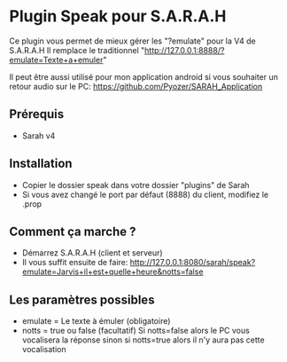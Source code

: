 Plugin Speak pour S.A.R.A.H
================================

Ce plugin vous permet de mieux gérer les "?emulate" pour la V4 de S.A.R.A.H
Il remplace le traditionnel "http://127.0.0.1:8888/?emulate=Texte+a+emuler"

Il peut être aussi utilisé pour mon application android si vous souhaiter un retour audio sur le PC:
https://github.com/Pyozer/SARAH_Application

Prérequis
---------
- Sarah v4

Installation
------------
- Copier le dossier speak dans votre dossier "plugins" de Sarah
- Si vous avez changé le port par défaut (8888) du client, modifiez le .prop

Comment ça marche ?
-------------------
- Démarrez S.A.R.A.H (client et serveur)
- Il vous suffit ensuite de faire:
http://127.0.0.1:8080/sarah/speak?emulate=Jarvis+il+est+quelle+heure&notts=false

Les paramètres possibles
------------------------
- emulate = Le texte à émuler  (obligatoire)
- notts = true  ou  false  (facultatif)
Si notts=false alors le PC vous vocalisera la réponse sinon si notts=true alors il n'y aura pas cette vocalisation